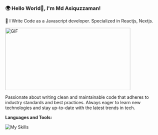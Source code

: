 ### 🌍 Hello World👋, I'm Md Asiquzzaman!

🌱 I Write Code as a Javascript developer. Specialized in Reactjs, Nextjs.

  <img align="center" alt="GIF" height="200px" width="400px" src="https://media.tenor.com/YZPnGuPeZv8AAAAd/coding.gif" />


Passionate about writing clean and maintainable code that adheres to industry standards and best practices.
Always eager to learn new technologies and stay up-to-date with the latest trends in tech.

**Languages and Tools:**  

![My Skills](https://skillicons.dev/icons?i=ts,next,react,js,tailwind,bootstrap,nodejs,express,mongodb)



